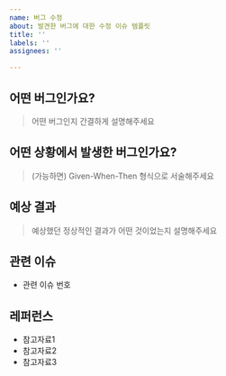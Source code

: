 ```yaml
---
name: 버그 수정
about: 발견한 버그에 대한 수정 이슈 템플릿
title: ''
labels: ''
assignees: ''

---
```


## 어떤 버그인가요?

> 어떤 버그인지 간결하게 설명해주세요

## 어떤 상황에서 발생한 버그인가요?

> (가능하면) Given-When-Then 형식으로 서술해주세요

## 예상 결과

> 예상했던 정상적인 결과가 어떤 것이었는지 설명해주세요

## 관련 이슈

- 관련 이슈 번호

## 레퍼런스

- 참고자료1
- 참고자료2
- 참고자료3
